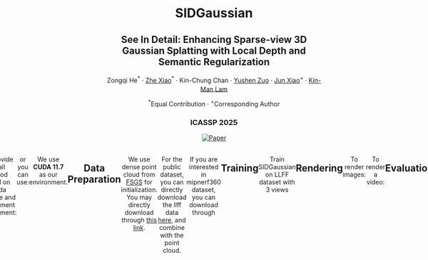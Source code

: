 <h1 align="center"><strong>SIDGaussian</strong></h1>
<h2 align="center">See In Detail: Enhancing Sparse-view 3D Gaussian Splatting with Local Depth and Semantic Regularization</h2>

<p align="center">
  Zongqi He<sup>*</sup> ·
  <a href="http://zachary-zhexiao.github.io/">Zhe Xiao</a><sup>*</sup> ·
  Kin-Chung Chan ·
  <a href="https://yushenzuo.github.io/">Yushen Zuo</a><sup></sup> ·
  <a href="https://junxiao01.github.io/">Jun Xiao</a><sup>+</sup> ·
  <a href="https://www.eie.polyu.edu.hk/~enkmlam/">Kin-Man Lam</a><sup></sup>
</p>
<p align="center"><sup>*</sup>Equal Contribution · <sup>+</sup>Corresponding Author</p>

<h3 align="center">ICASSP 2025</h3>

<div align="center">
    <a href="https://arxiv.org/abs/2501.11508">
        <img src="https://img.shields.io/badge/cs.CV-Paper-b31b1b?logo=arxiv&logoColor=red" alt="Paper">
    </a>
</div>

<br>

<div align="center" style="display: flex; justify-content: center;">

  <img src="assets/flower_comparison.gif" alt="Flower Comparison" width="320" style="margin: 0 10px;">
  <img src="assets/horns_comparison.gif" alt="Horns Comparison" width="320" style="margin: 0 10px;">

<p align="center">
  <img src="assets/Pipeline.png" alt="pipeline" width="100%">
</p>

## Abstract
3D Gaussian Splatting (3DGS) has shown remarkable performance in novel view synthesis. However, its rendering quality deteriorates with sparse inphut views, leading to distorted content and reduced details. This limitation hinders its practical application. To address this issue, we propose a sparse-view 3DGS method. Given the inherently ill-posed nature of sparse-view rendering, incorporating prior information is crucial. We propose a semantic regularization technique, using features extracted from the pretrained DINO-ViT model, to ensure multi-view semantic consistency. Additionally, we propose local depth regularization, which constrains depth values to improve generalization on unseen views. Our method outperforms state-of-the-art novel view synthesis approaches, achieving up to 0.4dB improvement in terms of PSNR on the LLFF dataset, with reduced distortion and enhanced visual quality.


## Environmental Setups
We provide install method based on Conda package and environment management:
```bash
git clone https://github.com/wuyou012/SIDGaussian.git
conda env create --file environment.yml
conda activate SIDGaussian
```
or you can use:
```bash
conda create -n SIDGaussian python=3.10
conda activate SIDGaussian
pip install torch==1.13.1+cu117 torchvision==0.14.1+cu117 torchaudio==0.13.1 --extra-index-url https://download.pytorch.org/whl/cu117
git clone https://github.com/wuyou012/SIDGaussian.git
cd SIDGaussian
pip install -r requirements.txt
```
We use **CUDA 11.7** as our environment.

## Data Preparation
We use dense point cloud from [FSGS](https://github.com/VITA-Group/FSGS?tab=readme-ov-file#data-preparation) for initialization.
You may directly download through [this link](https://drive.google.com/drive/folders/1lYqZLuowc84Dg1cyb8ey3_Kb-wvPjDHA).

For the public dataset, you can directly download the llff data [here](https://drive.google.com/drive/folders/1PXEDEECbxhEFG_PkMekJuqVRZB4roDR_?usp=sharing), and combine with the point cloud.

If you are interested in mipnerf360 dataset, you can download through
```dash
wget http://storage.googleapis.com/gresearch/refraw360/360_v2.zip
```
## Training
<!--
Train SIDGaussian on LLFF dataset with 3 views
``` 
for SCENE in fern flower fortress horns leaves orchids room trex
do
  CUDA_VISIBLE_DEVICES=0 python train.py --source_path dataset/nerf_llff_data/$SCENE --model_path output_llff/$SCENE --eval --n_views 3 --sample_pseudo_interval 1 --D 0.8 --W 0.5 --N 1
done
``` 


Train SIDGaussian on MipNeRF-360 dataset with 24 views
``` 
for SCENE in bonsai counter garden kitchen room stump bicycle
do
  CUDA_VISIBLE_DEVICES=0 python train.py --source_path /home/data1/mipnerf360/$SCENE --model_path output_mip/$SCENE --eval --n_views 24 --D 0.1 --W 0.25 --N 0.05
done
``` 
-->
Train SIDGaussian on LLFF dataset with 3 views
``` 
bash scripts_train/llff.sh
``` 

## Rendering
To render images:

```
python render.py --source_path data/nerf_llff_data/horns/ --model_path output/llff/horns --iteration 10000
```

To render a video:

```
python render.py --source_path data/nerf_llff_data/horns/ --model_path output/llff/horns --iteration 10000 --video --fps 30
```

## Evaluation
The training code train.py automatically save evaluation scores, you can also run the following script to evaluate the model.

```
python metrics.py --source_path data/nerf_llff_data/horns/ --model_path output/llff/horns --iteration 10000
```

## Acknowledgement

Thanks to the following awesome open source projects!

- [Gaussian-Splatting](https://github.com/graphdeco-inria/gaussian-splatting)
- [LLFF](https://github.com/Fyusion/LLFF)
- [FSGS](https://github.com/VITA-Group/FSGS)

## Citation
If you find this project useful, please consider citing:
```
@article{he2025see,
  title={See In Detail: Enhancing Sparse-view 3D Gaussian Splatting with Local Depth and Semantic Regularization},
  author={He, Zongqi and Xiao, Zhe and Chan, Kin-Chung and Zuo, Yushen and Xiao, Jun and Lam, Kin-Man},
  journal={arXiv preprint arXiv:2501.11508},
  year={2025}
}
```

